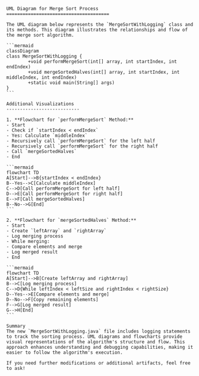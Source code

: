     UML Diagram for Merge Sort Process
    ======================================

    The UML diagram below represents the `MergeSortWithLogging` class and its methods. This diagram illustrates the relationships and flow of the merge sort algorithm.

    ```mermaid
    classDiagram
    class MergeSortWithLogging {
            +void performMergeSort(int[] array, int startIndex, int endIndex)
            +void mergeSortedHalves(int[] array, int startIndex, int middleIndex, int endIndex)
            +static void main(String[] args)
    }
    ```

    Additional Visualizations
    ---------------------------

    1. **Flowchart for `performMergeSort` Method:**
    - Start
    - Check if `startIndex < endIndex`
    - Yes: Calculate `middleIndex`
    - Recursively call `performMergeSort` for the left half
    - Recursively call `performMergeSort` for the right half
    - Call `mergeSortedHalves`
    - End

    ```mermaid
    flowchart TD
    A[Start]-->B{startIndex < endIndex}
    B--Yes-->C[Calculate middleIndex]
    C-->D[Call performMergeSort for left half]
    D-->E[Call performMergeSort for right half]
    E-->F[Call mergeSortedHalves]
    B--No-->G[End]
    ```

    2. **Flowchart for `mergeSortedHalves` Method:**
    - Start
    - Create `leftArray` and `rightArray`
    - Log merging process
    - While merging:
    - Compare elements and merge
    - Log merged result
    - End

    ```mermaid
    flowchart TD
    A[Start]-->B[Create leftArray and rightArray]
    B-->C[Log merging process]
    C-->D{While leftIndex < leftSize and rightIndex < rightSize}
    D--Yes-->E[Compare elements and merge]
    D--No-->F[Copy remaining elements]
    F-->G[Log merged result]
    G-->H[End]
    ```

    Summary
    The new `MergeSortWithLogging.java` file includes logging statements to track the sorting process. UML diagrams and flowcharts provide visual representations of the algorithm's structure and flow. This approach enhances understanding and debugging capabilities, making it easier to follow the algorithm's execution.

    If you need further modifications or additional artifacts, feel free to ask!